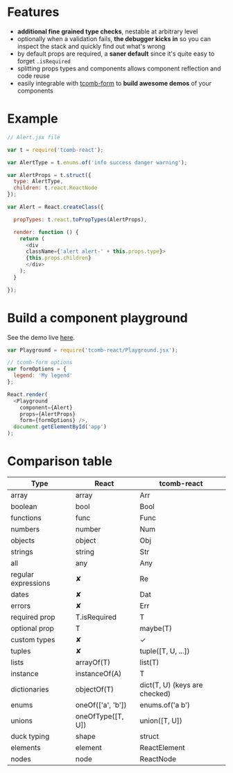 # Features

- **additional fine grained type checks**, nestable at arbitrary level
- optionally when a validation fails, **the debugger kicks in** so you can inspect the stack and quickly find out what's wrong
- by default props are required, a **saner default** since it's quite easy to forget `.isRequired`
- splitting props types and components allows component reflection and code reuse
- easily integrable with [tcomb-form](https://gcanti.github.io/tcomb-form) to **build awesome demos** of your components

# Example

```js
// Alert.jsx file

var t = require('tcomb-react');

var AlertType = t.enums.of('info success danger warning');

var AlertProps = t.struct({
  type: AlertType,
  children: t.react.ReactNode
});

var Alert = React.createClass({

  propTypes: t.react.toPropTypes(AlertProps),

  render: function () {
    return (
      <div
      className={'alert alert-' + this.props.type}>
      {this.props.children}
      </div>
    );
  }

});
```

# Build a component playground

See the demo live [here](https://gcanti.github.io/tcomb-react/demo/alert/index.html).

```js
var Playground = require('tcomb-react/Playground.jsx');

// tcomb-form options
var formOptions = {
  legend: 'My legend'
};

React.render(
  <Playground
    component={Alert}
    props={AlertProps}
    form={formOptions} />,
  document.getElementById('app')
);
```

# Comparison table

| Type | React | tcomb-react |
|------|-------|-------------|
| array | array | Arr |
| boolean | bool | Bool |
| functions | func | Func |
| numbers | number | Num |
| objects | object | Obj |
| strings | string | Str |
| all | any | Any |
| regular expressions | ✘ | Re |
| dates | ✘ | Dat |
| errors | ✘ | Err |
| required prop | T.isRequired | T |
| optional prop | T | maybe(T) |
| custom types | ✘ | ✓ |
| tuples | ✘ | tuple([T, U, ...]) |
| lists | arrayOf(T) | list(T) |
| instance | instanceOf(A) | T |
| dictionaries | objectOf(T) | dict(T, U) (keys are checked) |
| enums | oneOf(['a', 'b']) | enums.of('a b') |
| unions | oneOfType([T, U]) | union([T, U]) |
| duck typing | shape | struct |
| elements | element | ReactElement |
| nodes | node | ReactNode |
